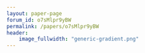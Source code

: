 ```yaml
---
layout: paper-page
forum_id: o7sMlpr9yBW
permalink: /papers/o7sMlpr9yBW
header:
    image_fullwidth: "generic-gradient.png"
---
```

    